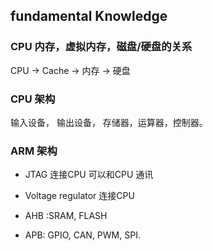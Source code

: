 ## fundamental Knowledge

### CPU 内存，虚拟内存，磁盘/硬盘的关系
CPU -> Cache -> 内存 -> 硬盘
### CPU 架构
输入设备， 输出设备， 存储器，运算器，控制器。
### ARM 架构
- JTAG                  连接CPU 可以和CPU 通讯
- Voltage regulator     连接CPU

- AHB :SRAM, FLASH 
- APB: GPIO, CAN, PWM, SPI.
  
